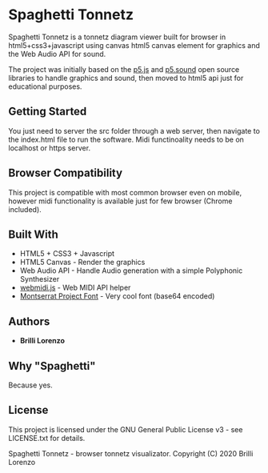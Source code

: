 # Spaghetti Tonnetz

Spaghetti Tonnetz is a tonnetz diagram viewer built for browser in html5+css3+javascript using canvas html5 canvas element for graphics and the Web Audio API for sound.

The project was initially based on the [p5.js](https://p5js.org/) and [p5.sound](https://github.com/processing/p5.js-sound) open source libraries to handle graphics and sound, then moved to html5 api just for educational purposes.

## Getting Started

You just need to server the src folder through a web server, then navigate to the index.html file to run the software. Midi functinoality needs to be on localhost or https server.

## Browser Compatibility

This project is compatible with most common browser even on mobile, however midi functionality is available just for few browser (Chrome included).

## Built With

* HTML5 + CSS3 + Javascript
* HTML5 Canvas - Render the graphics
* Web Audio API - Handle Audio generation with a simple Polyphonic Synthesizer
* [webmidi.js](https://github.com/djipco/webmidi) - Web MIDI API helper
* [Montserrat Project Font](https://github.com/JulietaUla/Montserrat) - Very cool font (base64 encoded)

## Authors

* **Brilli Lorenzo**

## Why "Spaghetti"

Because yes.

## License

This project is licensed under the GNU General Public License v3 - see LICENSE.txt for details.

Spaghetti Tonnetz - browser tonnetz visualizator.
Copyright (C) 2020  Brilli Lorenzo